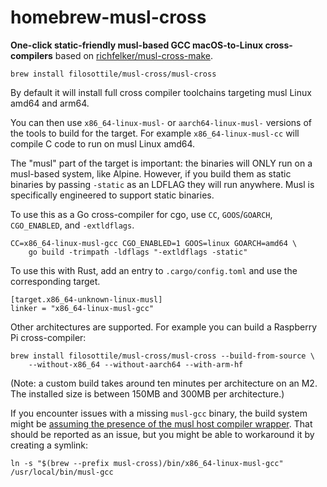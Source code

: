 # homebrew-musl-cross

**One-click static-friendly musl-based GCC macOS-to-Linux cross-compilers**
based on [richfelker/musl-cross-make](https://github.com/richfelker/musl-cross-make).

```
brew install filosottile/musl-cross/musl-cross
```

By default it will install full cross compiler toolchains targeting musl Linux amd64 and arm64.

You can then use `x86_64-linux-musl-` or `aarch64-linux-musl-` versions of the
tools to build for the target. For example `x86_64-linux-musl-cc` will compile C
code to run on musl Linux amd64.

The "musl" part of the target is important: the binaries will ONLY run on a
musl-based system, like Alpine. However, if you build them as static binaries by
passing `-static` as an LDFLAG they will run anywhere. Musl is specifically
engineered to support static binaries.

To use this as a Go cross-compiler for cgo, use `CC`, `GOOS`/`GOARCH`,
`CGO_ENABLED`, and `-extldflags`.

```
CC=x86_64-linux-musl-gcc CGO_ENABLED=1 GOOS=linux GOARCH=amd64 \
    go build -trimpath -ldflags "-extldflags -static"
```

To use this with Rust, add an entry to `.cargo/config.toml` and use the corresponding target.

```
[target.x86_64-unknown-linux-musl]
linker = "x86_64-linux-musl-gcc"
```

Other architectures are supported. For example you can build a Raspberry Pi cross-compiler:

```
brew install filosottile/musl-cross/musl-cross --build-from-source \
    --without-x86_64 --without-aarch64 --with-arm-hf
```

(Note: a custom build takes around ten minutes per architecture on an M2.
The installed size is between 150MB and 300MB per architecture.)

If you encounter issues with a missing `musl-gcc` binary, the build system might
be [assuming the presence of the musl host compiler
wrapper](https://github.com/FiloSottile/homebrew-musl-cross/issues/16). That
should be reported as an issue, but you might be able to workaround it by
creating a symlink:

```
ln -s "$(brew --prefix musl-cross)/bin/x86_64-linux-musl-gcc" /usr/local/bin/musl-gcc
```
